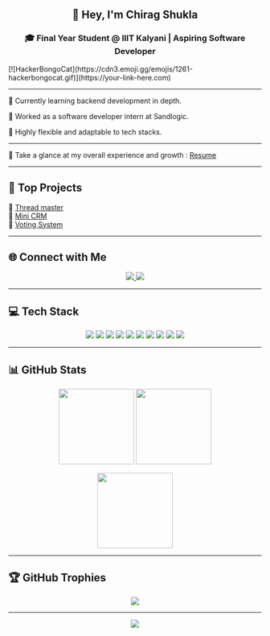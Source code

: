 <h2 align="center">👋 Hey, I'm Chirag Shukla</h2>
<h3 align="center">🎓 Final Year Student @ IIIT Kalyani | Aspiring Software Developer</h3>
[![HackerBongoCat](https://cdn3.emoji.gg/emojis/1261-hackerbongocat.gif)](https://your-link-here.com)

---

<p>🔸 Currently learning backend development in depth.</p>
<p>🔸 Worked as a software developer intern at Sandlogic.<p/>
<p>🔸 Highly flexible and adaptable to tech stacks.</p>

---

🌱 Take a glance at my overall experience and growth : [Resume](https://drive.google.com/file/d/1IwtbfTzD0Ti4AC_800jp6Z8qUyWEWpqU/view?usp=sharing)

---


## 🚀 Top Projects
🔹 [Thread master](https://github.com/chirag21r/Thread-Master-Web-Server)  
🔹 [Mini CRM](https://github.com/chirag21r/CRM-Application)  
🔹 [Voting System](https://github.com/chirag21r/Voting-System)  

---

## 🌐 Connect with Me
<p align="center">
  <a href="https://www.linkedin.com/in/chirag-shukla-107a4225a">
    <img src="https://img.shields.io/badge/LinkedIn-0A66C2?style=for-the-badge&logo=linkedin&logoColor=white" />
  </a>
  <a href="mailto:shukla.chirag2004@gmail.com">
    <img src="https://img.shields.io/badge/Email-D14836?style=for-the-badge&logo=gmail&logoColor=white" />
  </a>
</p>

---

## 💻 Tech Stack
<p align="center">
  <img src="https://img.shields.io/badge/java-%23ED8B00.svg?style=for-the-badge&logo=openjdk&logoColor=white"/>
  <img src="https://img.shields.io/badge/python-3670A0?style=for-the-badge&logo=python&logoColor=ffdd54"/>
  <img src="https://img.shields.io/badge/firebase-%23039BE5.svg?style=for-the-badge&logo=firebase"/>
  <img src="https://img.shields.io/badge/vercel-%23000000.svg?style=for-the-badge&logo=vercel&logoColor=white"/>
  <img src="https://img.shields.io/badge/Render-%46E3B7.svg?style=for-the-badge&logo=render&logoColor=white"/>
  <img src="https://img.shields.io/badge/nestjs-%23E0234E.svg?style=for-the-badge&logo=nestjs&logoColor=white"/>
  <img src="https://img.shields.io/badge/node.js-6DA55F?style=for-the-badge&logo=node.js&logoColor=white"/>
  <img src="https://img.shields.io/badge/mysql-4479A1.svg?style=for-the-badge&logo=mysql&logoColor=white"/>
  <img src="https://img.shields.io/badge/mongodb-%234ea94b.svg?style=for-the-badge&logo=mongodb&logoColor=white"/>
  <img src="https://img.shields.io/badge/postgres-%23316192.svg?style=for-the-badge&logo=postgresql&logoColor=white"/>
</p>

---

## 📊 GitHub Stats
<p align="center">
  <img src="https://github-readme-stats.vercel.app/api?username=chirag21r&theme=dark&hide_border=false&include_all_commits=true&count_private=false" height="150"/>
  <img src="https://nirzak-streak-stats.vercel.app/?user=chirag21r&theme=dark&hide_border=false" height="150"/>
</p>

<p align="center">
  <img src="https://github-readme-stats.vercel.app/api/top-langs/?username=chirag21r&theme=dark&hide_border=false&include_all_commits=true&count_private=false&layout=compact" height="150"/>
</p>

---

## 🏆 GitHub Trophies
<p align="center">
  <img src="https://github-profile-trophy.vercel.app/?username=chirag21r&theme=radical&no-frame=false&no-bg=true&margin-w=4"/>
</p>

---

<p align="center">
  <img src="https://visitcount.itsvg.in/api?id=chirag21r&icon=0&color=0" />
</p>
